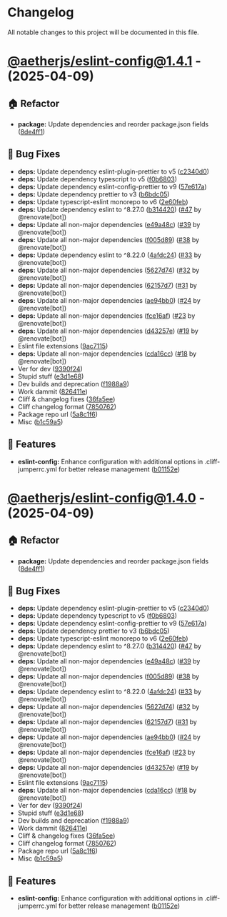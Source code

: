 # Changelog

All notable changes to this project will be documented in this file.

# [@aetherjs/eslint-config@1.4.1](https://github.com/aether-development/utilities/tree/@aetherjs/eslint-config@1.4.1) - (2025-04-09)

## 🏠 Refactor

- **package:** Update dependencies and reorder package.json fields ([8de4ff1](https://github.com/aether-development/utilities/commit/8de4ff15d55c44fa271c13b3a81c48ad7cc8b335))

## 🐛 Bug Fixes

- **deps:** Update dependency eslint-plugin-prettier to v5 ([c2340d0](https://github.com/aether-development/utilities/commit/c2340d0f15976e7f00f4e1c7437d3ea79a38a779))
- **deps:** Update dependency typescript to v5 ([f0b6803](https://github.com/aether-development/utilities/commit/f0b6803af1ab0ca57f7ead151c9a898453a6a5fe))
- **deps:** Update dependency eslint-config-prettier to v9 ([57e617a](https://github.com/aether-development/utilities/commit/57e617aec9d6ea058863078bc813849710894dd4))
- **deps:** Update dependency prettier to v3 ([b6bdc05](https://github.com/aether-development/utilities/commit/b6bdc05a137f493c2221406b2d5476d74b727596))
- **deps:** Update typescript-eslint monorepo to v6 ([2e60feb](https://github.com/aether-development/utilities/commit/2e60febf5703da77dcd28bc675b43774ad47ecd0))
- **deps:** Update dependency eslint to ^8.27.0 ([b314420](https://github.com/aether-development/utilities/commit/b314420cda6f6b1ec7050c13a41b5df60767dd0b)) ([#47](https://github.com/aether-development/utilities/pull/47) by @renovate[bot])
- **deps:** Update all non-major dependencies ([e49a48c](https://github.com/aether-development/utilities/commit/e49a48ceccdc34a91c2c952ec4457100c65524f0)) ([#39](https://github.com/aether-development/utilities/pull/39) by @renovate[bot])
- **deps:** Update all non-major dependencies ([f005d89](https://github.com/aether-development/utilities/commit/f005d8991030a4bbcb2e8a79ff7c31a53cd318e1)) ([#38](https://github.com/aether-development/utilities/pull/38) by @renovate[bot])
- **deps:** Update dependency eslint to ^8.22.0 ([4afdc24](https://github.com/aether-development/utilities/commit/4afdc2453da1ec1295c52ddbba27d7fbf74c985f)) ([#33](https://github.com/aether-development/utilities/pull/33) by @renovate[bot])
- **deps:** Update all non-major dependencies ([5627d74](https://github.com/aether-development/utilities/commit/5627d74119fb8d7b8aaac1f0eef16c3d8732ab29)) ([#32](https://github.com/aether-development/utilities/pull/32) by @renovate[bot])
- **deps:** Update all non-major dependencies ([62157d7](https://github.com/aether-development/utilities/commit/62157d7aefe194fa426394b0c967300ebf653a24)) ([#31](https://github.com/aether-development/utilities/pull/31) by @renovate[bot])
- **deps:** Update all non-major dependencies ([ae94bb0](https://github.com/aether-development/utilities/commit/ae94bb0cbac5100d7d498ebbadd3e5d2d545cad7)) ([#24](https://github.com/aether-development/utilities/pull/24) by @renovate[bot])
- **deps:** Update all non-major dependencies ([fce16af](https://github.com/aether-development/utilities/commit/fce16affd3aec46d11a9dd08d813d90cbb834cca)) ([#23](https://github.com/aether-development/utilities/pull/23) by @renovate[bot])
- **deps:** Update all non-major dependencies ([d43257e](https://github.com/aether-development/utilities/commit/d43257e7775568794558626efc2d6d136049ab2a)) ([#19](https://github.com/aether-development/utilities/pull/19) by @renovate[bot])
- Eslint file extensions ([9ac7115](https://github.com/aether-development/utilities/commit/9ac71158761729240248044fc0a8ad2f97e1add6))
- **deps:** Update all non-major dependencies ([cda16cc](https://github.com/aether-development/utilities/commit/cda16cc5c643b609a220a2a83a2d2343eb034486)) ([#18](https://github.com/aether-development/utilities/pull/18) by @renovate[bot])
- Ver for dev ([9390f24](https://github.com/aether-development/utilities/commit/9390f24be7930f2770bfbb0c7dabd55ef293171f))
- Stupid stuff ([e3d1e68](https://github.com/aether-development/utilities/commit/e3d1e6840b679c76a9c9c6acfb97c2e87b0c9e41))
- Dev builds and deprecation ([f1988a9](https://github.com/aether-development/utilities/commit/f1988a9b3fdd1a36a50f6f4afaa473dddbfd261e))
- Work dammit ([826411e](https://github.com/aether-development/utilities/commit/826411ed9ba11c2dd68b47d9cb83890884b63540))
- Cliff & changelog fixes ([36fa5ee](https://github.com/aether-development/utilities/commit/36fa5eef33e59e8c9376985f51e00d7a1f555afa))
- Cliff changelog format ([7850762](https://github.com/aether-development/utilities/commit/78507622373cb0cb0fbcadf9e26ab824de30864b))
- Package repo url ([5a8c1f6](https://github.com/aether-development/utilities/commit/5a8c1f63429cb4bd34e3b25de6ec061f89c7d195))
- Misc ([b1c59a5](https://github.com/aether-development/utilities/commit/b1c59a563d0172d9784d155a693dcbef5b64e916))

## 🚀 Features

- **eslint-config:** Enhance configuration with additional options in .cliff-jumperrc.yml for better release management ([b01152e](https://github.com/aether-development/utilities/commit/b01152ebec0249e9e65260873493dd10fd9cf13d))

# [@aetherjs/eslint-config@1.4.0](https://github.com/aether-development/utilities/tree/@aetherjs/eslint-config@1.4.0) - (2025-04-09)

## 🏠 Refactor

- **package:** Update dependencies and reorder package.json fields ([8de4ff1](https://github.com/aether-development/utilities/commit/8de4ff15d55c44fa271c13b3a81c48ad7cc8b335))

## 🐛 Bug Fixes

- **deps:** Update dependency eslint-plugin-prettier to v5 ([c2340d0](https://github.com/aether-development/utilities/commit/c2340d0f15976e7f00f4e1c7437d3ea79a38a779))
- **deps:** Update dependency typescript to v5 ([f0b6803](https://github.com/aether-development/utilities/commit/f0b6803af1ab0ca57f7ead151c9a898453a6a5fe))
- **deps:** Update dependency eslint-config-prettier to v9 ([57e617a](https://github.com/aether-development/utilities/commit/57e617aec9d6ea058863078bc813849710894dd4))
- **deps:** Update dependency prettier to v3 ([b6bdc05](https://github.com/aether-development/utilities/commit/b6bdc05a137f493c2221406b2d5476d74b727596))
- **deps:** Update typescript-eslint monorepo to v6 ([2e60feb](https://github.com/aether-development/utilities/commit/2e60febf5703da77dcd28bc675b43774ad47ecd0))
- **deps:** Update dependency eslint to ^8.27.0 ([b314420](https://github.com/aether-development/utilities/commit/b314420cda6f6b1ec7050c13a41b5df60767dd0b)) ([#47](https://github.com/aether-development/utilities/pull/47) by @renovate[bot])
- **deps:** Update all non-major dependencies ([e49a48c](https://github.com/aether-development/utilities/commit/e49a48ceccdc34a91c2c952ec4457100c65524f0)) ([#39](https://github.com/aether-development/utilities/pull/39) by @renovate[bot])
- **deps:** Update all non-major dependencies ([f005d89](https://github.com/aether-development/utilities/commit/f005d8991030a4bbcb2e8a79ff7c31a53cd318e1)) ([#38](https://github.com/aether-development/utilities/pull/38) by @renovate[bot])
- **deps:** Update dependency eslint to ^8.22.0 ([4afdc24](https://github.com/aether-development/utilities/commit/4afdc2453da1ec1295c52ddbba27d7fbf74c985f)) ([#33](https://github.com/aether-development/utilities/pull/33) by @renovate[bot])
- **deps:** Update all non-major dependencies ([5627d74](https://github.com/aether-development/utilities/commit/5627d74119fb8d7b8aaac1f0eef16c3d8732ab29)) ([#32](https://github.com/aether-development/utilities/pull/32) by @renovate[bot])
- **deps:** Update all non-major dependencies ([62157d7](https://github.com/aether-development/utilities/commit/62157d7aefe194fa426394b0c967300ebf653a24)) ([#31](https://github.com/aether-development/utilities/pull/31) by @renovate[bot])
- **deps:** Update all non-major dependencies ([ae94bb0](https://github.com/aether-development/utilities/commit/ae94bb0cbac5100d7d498ebbadd3e5d2d545cad7)) ([#24](https://github.com/aether-development/utilities/pull/24) by @renovate[bot])
- **deps:** Update all non-major dependencies ([fce16af](https://github.com/aether-development/utilities/commit/fce16affd3aec46d11a9dd08d813d90cbb834cca)) ([#23](https://github.com/aether-development/utilities/pull/23) by @renovate[bot])
- **deps:** Update all non-major dependencies ([d43257e](https://github.com/aether-development/utilities/commit/d43257e7775568794558626efc2d6d136049ab2a)) ([#19](https://github.com/aether-development/utilities/pull/19) by @renovate[bot])
- Eslint file extensions ([9ac7115](https://github.com/aether-development/utilities/commit/9ac71158761729240248044fc0a8ad2f97e1add6))
- **deps:** Update all non-major dependencies ([cda16cc](https://github.com/aether-development/utilities/commit/cda16cc5c643b609a220a2a83a2d2343eb034486)) ([#18](https://github.com/aether-development/utilities/pull/18) by @renovate[bot])
- Ver for dev ([9390f24](https://github.com/aether-development/utilities/commit/9390f24be7930f2770bfbb0c7dabd55ef293171f))
- Stupid stuff ([e3d1e68](https://github.com/aether-development/utilities/commit/e3d1e6840b679c76a9c9c6acfb97c2e87b0c9e41))
- Dev builds and deprecation ([f1988a9](https://github.com/aether-development/utilities/commit/f1988a9b3fdd1a36a50f6f4afaa473dddbfd261e))
- Work dammit ([826411e](https://github.com/aether-development/utilities/commit/826411ed9ba11c2dd68b47d9cb83890884b63540))
- Cliff & changelog fixes ([36fa5ee](https://github.com/aether-development/utilities/commit/36fa5eef33e59e8c9376985f51e00d7a1f555afa))
- Cliff changelog format ([7850762](https://github.com/aether-development/utilities/commit/78507622373cb0cb0fbcadf9e26ab824de30864b))
- Package repo url ([5a8c1f6](https://github.com/aether-development/utilities/commit/5a8c1f63429cb4bd34e3b25de6ec061f89c7d195))
- Misc ([b1c59a5](https://github.com/aether-development/utilities/commit/b1c59a563d0172d9784d155a693dcbef5b64e916))

## 🚀 Features

- **eslint-config:** Enhance configuration with additional options in .cliff-jumperrc.yml for better release management ([b01152e](https://github.com/aether-development/utilities/commit/b01152ebec0249e9e65260873493dd10fd9cf13d))

